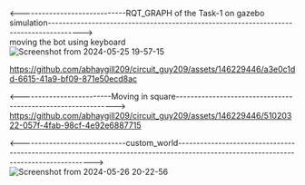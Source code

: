 <-----------------------------RQT_GRAPH of the Task-1 on gazebo simulation---------------------------------------------------------------------------------------> <br/>
moving the bot using keyboard<br/>
![Screenshot from 2024-05-25 19-57-15](https://github.com/abhaygill209/circuit_guy209/assets/146229446/9cfdaf15-1b63-471a-ae04-3de3bcfba335)



https://github.com/abhaygill209/circuit_guy209/assets/146229446/a3e0c1dd-6615-41a9-bf09-871e50ecd8ac

<-------------------------Moving in square-------------------------------------------------------------><br/>
https://github.com/abhaygill209/circuit_guy209/assets/146229446/51020322-057f-4fab-98cf-4e92e6887715



<-----------------------------custom_world-------------------------------------------------------------------------------------------------------------------------------------> <br/>
![Screenshot from 2024-05-26 20-22-56](https://github.com/abhaygill209/circuit_guy209/assets/146229446/b5f489a2-3a66-46f3-9075-cbfd670a8ebc)
